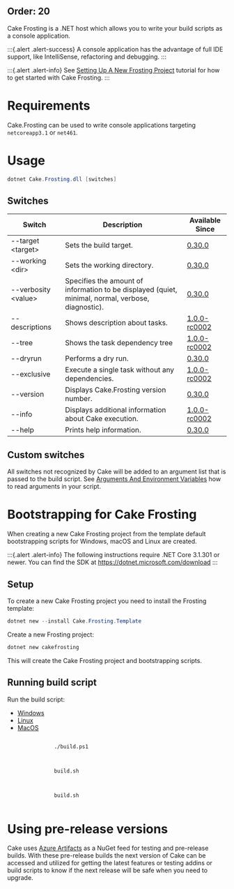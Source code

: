 Order: 20
---

Cake Frosting is a .NET host which allows you to write your build scripts as a console application.

:::{.alert .alert-success}
A console application has the advantage of full IDE support, like IntelliSense, refactoring and debugging.
:::

:::{.alert .alert-info}
See [Setting Up A New Frosting Project](/docs/getting-started/setting-up-a-new-frosting-project) tutorial for how to get started with Cake Frosting.
:::

# Requirements

Cake.Frosting can be used to write console applications targeting `netcoreapp3.1` or `net461`.

# Usage

```powershell
dotnet Cake.Frosting.dll [switches]
```

## Switches

| Switch                    | Description                                                                                        | Available Since |
|---------------------------|----------------------------------------------------------------------------------------------------|-----------------|
| --target &lt;target&gt;   | Sets the build target.                                                                             | [0.30.0]        |
| --working &lt;dir&gt;     | Sets the working directory.                                                                        | [0.30.0]        |
| --verbosity &lt;value&gt; | Specifies the amount of information to be displayed (quiet, minimal, normal, verbose, diagnostic). | [0.30.0]        |
| --descriptions            | Shows description about tasks.                                                                     | [1.0.0-rc0002]  |
| --tree                    | Shows the task dependency tree                                                                     | [1.0.0-rc0002]  |
| --dryrun                  | Performs a dry run.                                                                                | [0.30.0]        |
| --exclusive               | Execute a single task without any dependencies.                                                    | [1.0.0-rc0002]  |
| --version                 | Displays Cake.Frosting version number.                                                             | [0.30.0]        |
| --info                    | Displays additional information about Cake execution.                                              | [1.0.0-rc0002]  |
| --help                    | Prints help information.                                                                           | [0.30.0]        |

[0.30.0]: https://github.com/cake-build/cake/releases/tag/v0.30.0
[1.0.0-rc0002]: https://github.com/cake-build/cake/releases/tag/v1.0.0-rc0002

## Custom switches

All switches not recognized by Cake will be added to an argument list that is passed to the build script.
See [Arguments And Environment Variables](../../writing-builds/args-and-environment-vars#arguments) how to read arguments in your script.

# Bootstrapping for Cake Frosting

When creating a new Cake Frosting project from the template default bootstrapping scripts for Windows, macOS and Linux are created.

:::{.alert .alert-info}
The following instructions require .NET Core 3.1.301 or newer.
You can find the SDK at https://dotnet.microsoft.com/download
:::

## Setup

To create a new Cake Frosting project you need to install the Frosting template:

```powershell
dotnet new --install Cake.Frosting.Template
```

Create a new Frosting project:

```powershell
dotnet new cakefrosting
```

This will create the Cake Frosting project and bootstrapping scripts.

## Running build script


Run the build script:

<ul class="nav nav-tabs">
    <li class="active"><a data-toggle="tab" href="#windows">Windows</a></li>
    <li><a data-toggle="tab" href="#linux">Linux</a></li>
    <li><a data-toggle="tab" href="#macos">MacOS</a></li>
</ul>

<div class="tab-content">
    <div id="windows" class="tab-pane fade in active">
        <p>
            <code class="language-powershell hljs">
               ./build.ps1
            </code>
        </p>
    </div>
    <div id="linux" class="tab-pane fade">
        <p>
            <code class="language-bash hljs">
               build.sh
            </code>
        </p>
    </div>
    <div id="macos" class="tab-pane fade">
        <p>
            <code class="language-bash hljs">
               build.sh
            </code>
        </p>
    </div>
</div>

# Using pre-release versions

Cake uses [Azure Artifacts](https://dev.azure.com/cake-build/Cake/_packaging?_a=package&feed=cake&package=Cake.Frosting&protocolType=NuGet) as a NuGet feed for testing and pre-release builds.
With these pre-release builds the next version of Cake can be accessed and utilized for getting the latest features or testing addins or build scripts to know if the next release will be safe when you need to upgrade.

